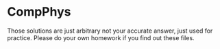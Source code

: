 # CompPhys
Those solutions are just arbitrary not your accurate answer, just used for practice. Please do your own homework if you find out these files.
